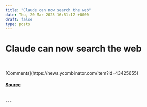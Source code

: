 ```yaml
---
title: "Claude can now search the web"
date: Thu, 20 Mar 2025 16:51:12 +0000
draft: false
type: posts
---
```

# Claude can now search the web

<br/>

<br/>
[Comments](https://news.ycombinator.com/item?id=43425655)

#### [Source](https://www.anthropic.com/news/web-search)

<br/>
---
